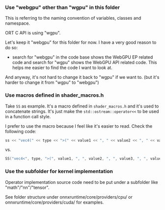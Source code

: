 ### Use "webgpu" other than "wgpu" in this folder

This is referring to the naming convention of variables, classes and namespace.

ORT C API is using "wgpu".

Let's keep it "webgpu" for this folder for now. I have a very good reason to do so:

- search for "webgpu" in the code base shows the WebGPU EP related code and search for "wgpu" shows the WebGPU API related code. This helps me easier to find the code I want to look at.

And anyway, it's not hard to change it back to "wgpu" if we want to. (but it's harder to change it from "wgpu" to "webgpu")

### Use macros defined in shader_macros.h

Take `SS` as example. It's a macro defined in `shader_macros.h` and it's used to concatenate strings. It's just make the `std::ostream::operator<<` to be used in a function call style.

I prefer to use the macro because I feel like it's easier to read. Check the following code:

```cpp
ss << "vec4(" << type << ">(" << value1 << ", " << value2 << ", " << value3 << ", " << value4 << ")";
```

vs.

```cpp
SS("vec4<", type, ">(", value1, ", ", value2, ", ", value3, ", ", value4, ")");
```

### Use the subfolder for kernel implementation

Operator implementation source code need to be put under a subfolder like "math"/"nn"/"tensor".

See folder structure under onnxruntime/core/providers/cpu/ or onnxruntime/core/providers/cuda/ for examples.
